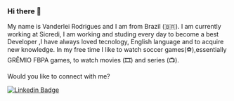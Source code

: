 ### Hi there 👋 ###

	
My name is Vanderlei Rodrigues and I am from Brazil (🇧🇷). I am currently working at Sicredi, I am working and studing every day to become a best Developer ,I have always loved tecnology, English language and to acquire new knowledge.
In my free time I like to  watch soccer games(⚽️),essentially GRÊMIO FBPA games, to watch movies (🎞️) and series (📺).

Would you like to connect with me?

[![Linkedin Badge](https://img.shields.io/badge/-LinkedIn-blue?style=flat-square&logo=Linkedin&logoColor=white&link=https://www.linkedin.com/in/vanderleirodrigues)](https://www.linkedin.com/in/vanderlei-rodrigues-34a667153)
